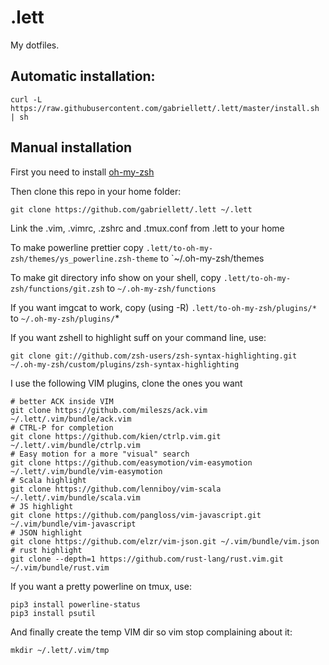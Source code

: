 # .lett

My dotfiles.

## Automatic installation:

```
curl -L https://raw.githubusercontent.com/gabriellett/.lett/master/install.sh | sh
```

## Manual installation

First you need to install [oh-my-zsh](https://github.com/robbyrussell/oh-my-zsh)

Then clone this repo in your home folder:
	
```
git clone https://github.com/gabriellett/.lett ~/.lett
```

Link the .vim, .vimrc, .zshrc and .tmux.conf from .lett to your home

To make powerline prettier copy `.lett/to-oh-my-zsh/themes/ys_powerline.zsh-theme` to `~/.oh-my-zsh/themes

To make git directory info show on your shell, copy `.lett/to-oh-my-zsh/functions/git.zsh` to `~/.oh-my-zsh/functions`

If you want imgcat to work, copy (using -R) `.lett/to-oh-my-zsh/plugins/*` to `~/.oh-my-zsh/plugins/`*

If you want zshell to highlight suff on your command line, use: 


```
git clone git://github.com/zsh-users/zsh-syntax-highlighting.git ~/.oh-my-zsh/custom/plugins/zsh-syntax-highlighting
```

I use the following VIM plugins, clone the ones you want


```
# better ACK inside VIM
git clone https://github.com/mileszs/ack.vim ~/.lett/.vim/bundle/ack.vim
# CTRL-P for completion
git clone https://github.com/kien/ctrlp.vim.git ~/.lett/.vim/bundle/ctrlp.vim
# Easy motion for a more "visual" search
git clone https://github.com/easymotion/vim-easymotion ~/.lett/.vim/bundle/vim-easymotion
# Scala highlight
git clone https://github.com/lenniboy/vim-scala ~/.lett/.vim/bundle/scala.vim
# JS highlight
git clone https://github.com/pangloss/vim-javascript.git ~/.vim/bundle/vim-javascript
# JSON highlight
git clone https://github.com/elzr/vim-json.git ~/.vim/bundle/vim.json
# rust highlight
git clone --depth=1 https://github.com/rust-lang/rust.vim.git ~/.vim/bundle/rust.vim
```

If you want a pretty powerline on tmux, use:

```
pip3 install powerline-status
pip3 install psutil
```

And finally create the temp VIM dir so vim stop complaining about it:

```
mkdir ~/.lett/.vim/tmp
```
